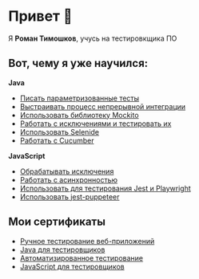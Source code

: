 # Привет 👋

Я **Роман Тимошков**, учусь на тестировкщика ПО

## Вот, чему я уже научился:

**Java**
* [Писать параметризованные тесты](https://github.com/RTimoshkow/Radio)
* [Выстраивать процесс непрерывной интеграции](https://github.com/RTimoshkow/syndrome_100_percent)
* [Использовать библиотеку Mockito](https://github.com/RTimoshkow/Afisha/tree/layers)
* [Работать с исключениями и тестировать их](https://github.com/RTimoshkow/INH)
* [Использовать Selenide](https://github.com/RTimoshkow/Selenide)
* [Работать с Cucumber](https://github.com/RTimoshkow/Cucumber)

**JavaSсript**
* [Обрабатывать исключения](https://github.com/RTimoshkow/bjs-2-homeworks/tree/main/6.exception-closure)
* [Работать с асинхронностью](https://github.com/RTimoshkow/bjs-2-homeworks/tree/main/7.async)
* [Использовать для тестирования Jest и Playwright](https://github.com/RTimoshkow/Playwright)
* [Использовать jest-puppeteer](https://github.com/RTimoshkow/jsaqa-code/tree/main/7.4/puppeteer)

## Мои сертификаты
* [Ручное тестирование веб-приложений](https://drive.google.com/file/d/1XN7ORp2zxweuWlXee4ekhXwSymNeMSml/view?usp=sharing)
* [Java для тестировщиков](https://drive.google.com/file/d/1tx1X942Il9wqDbwQB3lnYf9J7rcyLLcV/view?usp=sharing)
* [Автоматизированное тестирование](https://drive.google.com/file/d/1tBCIseQJj7r71UGEIVCXbj976iR8n9dK/view?usp=sharing)
* [JavaScript для тестировщиков](https://drive.google.com/file/d/1P7Uvq3EFdISEZ50XiGdIHuMLhICE-FJI/view?usp=sharing)
<!--
**RTimoshkow/RTimoshkow** is a ✨ _special_ ✨ repository because its `README.md` (this file) appears on your GitHub profile.

Here are some ideas to get you started:

- 🔭 I’m currently working on ...
- 🌱 I’m currently learning ...
- 👯 I’m looking to collaborate on ...
- 🤔 I’m looking for help with ...
- 💬 Ask me about ...
- 📫 How to reach me: ...
- 😄 Pronouns: ...
- ⚡ Fun fact: ...
-->
